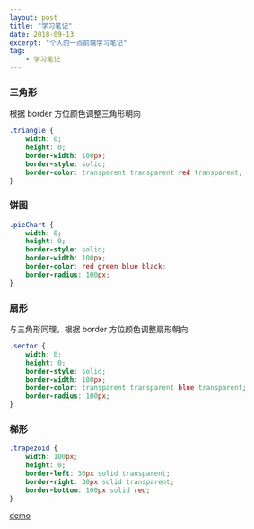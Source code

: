 ```yaml
---
layout: post
title: "学习笔记"
date: 2018-09-13
excerpt: "个人的一点前端学习笔记"
tag:
    - 学习笔记
---
```


### 三角形

根据 border 方位颜色调整三角形朝向

```css
.triangle {
    width: 0;
    height: 0;
    border-width: 100px;
    border-style: solid;
    border-color: transparent transparent red transparent;
}
```

### 饼图

```css
.pieChart {
    width: 0;
    height: 0;
    border-style: solid;
    border-width: 100px;
    border-color: red green blue black;
    border-radius: 100px;
}
```

### 扇形

与三角形同理，根据 border 方位颜色调整扇形朝向

```css
.sector {
    width: 0;
    height: 0;
    border-style: solid;
    border-width: 100px;
    border-color: transparent transparent blue transparent;
    border-radius: 100px;
}
```

### 梯形

```css
.trapezoid {
    width: 100px;
    height: 0;
    border-left: 30px solid transparent;
    border-right: 30px solid transparent;
    border-bottom: 100px solid red;
}
```

[demo](http://leohughes.github.io/demo/css-shapes.html)
